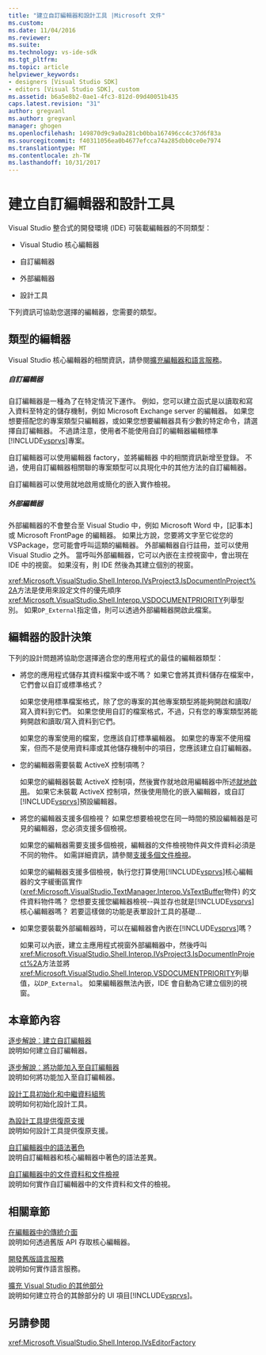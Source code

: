 ```yaml
---
title: "建立自訂編輯器和設計工具 |Microsoft 文件"
ms.custom: 
ms.date: 11/04/2016
ms.reviewer: 
ms.suite: 
ms.technology: vs-ide-sdk
ms.tgt_pltfrm: 
ms.topic: article
helpviewer_keywords:
- designers [Visual Studio SDK]
- editors [Visual Studio SDK], custom
ms.assetid: b6a5e8b2-0ae1-4fc3-812d-09d40051b435
caps.latest.revision: "31"
author: gregvanl
ms.author: gregvanl
manager: ghogen
ms.openlocfilehash: 149870d9c9a0a281cb0bba167496cc4c37d6f83a
ms.sourcegitcommit: f40311056ea0b4677efcca74a285dbb0ce0e7974
ms.translationtype: MT
ms.contentlocale: zh-TW
ms.lasthandoff: 10/31/2017
---
```

# <a name="creating-custom-editors-and-designers"></a>建立自訂編輯器和設計工具
Visual Studio 整合式的開發環境 (IDE) 可裝載編輯器的不同類型：  
  
-   Visual Studio 核心編輯器  
  
-   自訂編輯器  
  
-   外部編輯器  
  
-   設計工具  
  
 下列資訊可協助您選擇的編輯器，您需要的類型。  
  
## <a name="types-of-editor"></a>類型的編輯器  
 Visual Studio 核心編輯器的相關資訊，請參閱[擴充編輯器和語言服務](../extensibility/extending-the-editor-and-language-services.md)。  
  
##### <a name="custom-editors"></a>自訂編輯器  
 自訂編輯器是一種為了在特定情況下運作。 例如，您可以建立函式是以讀取和寫入資料至特定的儲存機制，例如 Microsoft Exchange server 的編輯器。 如果您想要搭配您的專案類型只編輯器，或如果您想要編輯器具有少數的特定命令，請選擇自訂編輯器。 不過請注意，使用者不能使用自訂的編輯器編輯標準[!INCLUDE[vsprvs](../code-quality/includes/vsprvs_md.md)]專案。  
  
 自訂編輯器可以使用編輯器 factory，並將編輯器 中的相關資訊新增至登錄。 不過，使用自訂編輯器相關聯的專案類型可以具現化中的其他方法的自訂編輯器。  
  
 自訂編輯器可以使用就地啟用或簡化的嵌入實作檢視。  
  
##### <a name="external-editors"></a>外部編輯器  
 外部編輯器的不會整合至 Visual Studio 中，例如 Microsoft Word 中，[記事本] 或 Microsoft FrontPage 的編輯器。 如果比方說，您要將文字至它從您的 VSPackage，您可能會呼叫這類的編輯器。 外部編輯器自行註冊，並可以使用 Visual Studio 之外。 當呼叫外部編輯器，它可以內嵌在主控視窗中，會出現在 IDE 中的視窗。 如果沒有，則 IDE 然後為其建立個別的視窗。  
  
 <xref:Microsoft.VisualStudio.Shell.Interop.IVsProject3.IsDocumentInProject%2A>方法是使用來設定文件的優先順序<xref:Microsoft.VisualStudio.Shell.Interop.VSDOCUMENTPRIORITY>列舉型別。 如果`DP_External`指定值，則可以透過外部編輯器開啟此檔案。  
  
## <a name="editor-design-decisions"></a>編輯器的設計決策  
 下列的設計問題將協助您選擇適合您的應用程式的最佳的編輯器類型：  
  
-   將您的應用程式儲存其資料檔案中或不嗎？ 如果它會將其資料儲存在檔案中，它們會以自訂或標準格式？  
  
     如果您使用標準檔案格式，除了您的專案的其他專案類型將能夠開啟和讀取/寫入資料到它們。 如果您使用自訂的檔案格式，不過，只有您的專案類型將能夠開啟和讀取/寫入資料到它們。  
  
     如果您的專案使用的檔案，您應該自訂標準編輯器。 如果您的專案不使用檔案，但而不是使用資料庫或其他儲存機制中的項目，您應該建立自訂編輯器。  
  
-   您的編輯器需要裝載 ActiveX 控制項嗎？  
  
     如果您的編輯器裝載 ActiveX 控制項，然後實作就地啟用編輯器中所述[就地啟用](../extensibility/in-place-activation.md)。 如果它未裝載 ActiveX 控制項，然後使用簡化的嵌入編輯器，或自訂[!INCLUDE[vsprvs](../code-quality/includes/vsprvs_md.md)]預設編輯器。  
  
-   將您的編輯器支援多個檢視？ 如果您想要檢視您在同一時間的預設編輯器是可見的編輯器，您必須支援多個檢視。  
  
     如果您的編輯器需要支援多個檢視，編輯器的文件檢視物件與文件資料必須是不同的物件。 如需詳細資訊，請參閱[支援多個文件檢視](../extensibility/supporting-multiple-document-views.md)。  
  
     如果您的編輯器支援多個檢視，執行您打算使用[!INCLUDE[vsprvs](../code-quality/includes/vsprvs_md.md)]核心編輯器的文字緩衝區實作 (<xref:Microsoft.VisualStudio.TextManager.Interop.VsTextBuffer>物件) 的文件資料物件嗎？ 您想要支援您編輯器檢視--與並存也就是[!INCLUDE[vsprvs](../code-quality/includes/vsprvs_md.md)]核心編輯器嗎？ 若要這樣做的功能是表單設計工具的基礎...  
  
-   如果您要裝載外部編輯器時，可以在編輯器會內嵌在[!INCLUDE[vsprvs](../code-quality/includes/vsprvs_md.md)]嗎？  
  
     如果可以內嵌，建立主應用程式視窗外部編輯器中，然後呼叫<xref:Microsoft.VisualStudio.Shell.Interop.IVsProject3.IsDocumentInProject%2A>方法並將<xref:Microsoft.VisualStudio.Shell.Interop.VSDOCUMENTPRIORITY>列舉值，以`DP_External`。 如果編輯器無法內嵌，IDE 會自動為它建立個別的視窗。  
  
## <a name="in-this-section"></a>本章節內容  
 [逐步解說︰建立自訂編輯器](../extensibility/walkthrough-creating-a-custom-editor.md)  
 說明如何建立自訂編輯器。  
  
 [逐步解說︰將功能加入至自訂編輯器](../extensibility/walkthrough-adding-features-to-a-custom-editor.md)  
 說明如何將功能加入至自訂編輯器。  
  
 [設計工具初始化和中繼資料組態](../extensibility/designer-initialization-and-metadata-configuration.md)  
 說明如何初始化設計工具。  
  
 [為設計工具提供復原支援](../extensibility/supplying-undo-support-to-designers.md)  
 說明如何設計工具提供復原支援。  
  
 [自訂編輯器中的語法著色](../extensibility/syntax-coloring-in-custom-editors.md)  
 說明自訂編輯器和核心編輯器中著色的語法差異。  
  
 [自訂編輯器中的文件資料和文件檢視](../extensibility/document-data-and-document-view-in-custom-editors.md)  
 說明如何實作自訂編輯器中的文件資料和文件的檢視。  
  
## <a name="related-sections"></a>相關章節  
 [在編輯器中的傳統介面](../extensibility/legacy-interfaces-in-the-editor.md)  
 說明如何透過舊版 API 存取核心編輯器。  
  
 [開發舊版語言服務](../extensibility/internals/developing-a-legacy-language-service.md)  
 說明如何實作語言服務。  
  
 [擴充 Visual Studio 的其他部分](../extensibility/extending-other-parts-of-visual-studio.md)  
 說明如何建立符合的其餘部分的 UI 項目[!INCLUDE[vsprvs](../code-quality/includes/vsprvs_md.md)]。  
  
## <a name="see-also"></a>另請參閱  
 <xref:Microsoft.VisualStudio.Shell.Interop.IVsEditorFactory>